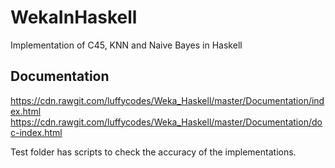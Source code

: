 # WekaInHaskell
Implementation of C45, KNN and Naive Bayes in Haskell

## Documentation
https://cdn.rawgit.com/luffycodes/Weka_Haskell/master/Documentation/index.html
https://cdn.rawgit.com/luffycodes/Weka_Haskell/master/Documentation/doc-index.html

Test folder has scripts to check the accuracy of the implementations.
